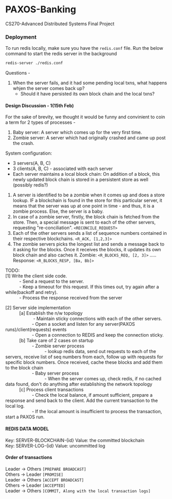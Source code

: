 # PAXOS-Banking
CS270-Advanced Distributed Systems Final Project

### Deployment

To run redis locally, make sure you have the `redis.conf` file. 
Run the below command to start the redis server in the background
```bash
redis-server ./redis.conf
```

Questions - 
1. When the server fails, and it had some pending local txns, what happens whjen the server comes back up? 
    - Should it have persisted its own block chain and the local txns? 


#### Design Discussion - 1(15th Feb)

For the sake of brevity, we thought it would be funny and convinient to coin a term for 2 types of processes - 
1. Baby server: A server which comes up for the very first time. 
2. Zombie server: A server which had originally crashed and came up post the crash. 

System configuration: 
- 3 servers(A, B, C)
- 3 clients(A, B, C) - associated with each server
- Each server maintains a local block chain: On addition of a block, this newly updated block chain is stored in 
a persistent store as well (possibly redis?)

1. A server is identified to be a zombie when it comes up and does a store lookup. IF a blockchain is found
in the store for this particular server, it means that the server was up at one point in time - and thus, it is 
a zombie process. Else, the server is a baby.
2. In case of a zombie server, firstly, the block chain is fetched from the store. Then, a special message is sent 
to each of the other servers, requesting "re-conciliation". `<RECONCILE_REQUEST>` 
3. Each of the other servers sends a list of sequence numbers contained in their respective blockchains. `<R_ACK, [1,2,3]>` 
4. The zombie servers picks the longest list and sends a message back to it asking for the blocks. Once it receives
the blocks, it updates its own block chain and also caches it. Zombie: `<R_BLOCKS_REQ, [2, 3]>` ..... Response: `<R_BLOCKS_RESP, [Ba, Bb]>`

TODO:   
[1] Write the client side code.   
&nbsp;&nbsp;&nbsp;&nbsp;&nbsp;&nbsp;&nbsp;&nbsp;&nbsp;&nbsp; - Send a request to the server.   
&nbsp;&nbsp;&nbsp;&nbsp;&nbsp;&nbsp;&nbsp;&nbsp;&nbsp;&nbsp; - Keep a timeout for this request. If this times out, try again after a while(backoff and retry).   
&nbsp;&nbsp;&nbsp;&nbsp;&nbsp;&nbsp;&nbsp;&nbsp;&nbsp;&nbsp; - Process the response received from the server  
 
[2] Server side implementation  
&nbsp;&nbsp;&nbsp;&nbsp;&nbsp;&nbsp;&nbsp;&nbsp;&nbsp;&nbsp; [a] Establish the n/w topology    
&nbsp;&nbsp;&nbsp;&nbsp;&nbsp;&nbsp;&nbsp;&nbsp;&nbsp;&nbsp; &nbsp;&nbsp;&nbsp;&nbsp;&nbsp;&nbsp;&nbsp;&nbsp;&nbsp;&nbsp; - Maintain sticky connections with each of the other servers.    
&nbsp;&nbsp;&nbsp;&nbsp;&nbsp;&nbsp;&nbsp;&nbsp;&nbsp;&nbsp;&nbsp;&nbsp;&nbsp;&nbsp;&nbsp;&nbsp;&nbsp;&nbsp;&nbsp;&nbsp; - Open a socket and listen for any server(PAXOS runs)/client(requests) events    
&nbsp;&nbsp;&nbsp;&nbsp;&nbsp;&nbsp;&nbsp;&nbsp;&nbsp;&nbsp;&nbsp;&nbsp;&nbsp;&nbsp;&nbsp;&nbsp;&nbsp;&nbsp;&nbsp;&nbsp; - Open a connection to REDIS and keep the connection sticky.    
&nbsp;&nbsp;&nbsp;&nbsp;&nbsp;&nbsp;&nbsp;&nbsp;&nbsp;&nbsp; [b] Take care of 2 cases on startup  
&nbsp;&nbsp;&nbsp;&nbsp;&nbsp;&nbsp;&nbsp;&nbsp;&nbsp;&nbsp;&nbsp;&nbsp;&nbsp;&nbsp;&nbsp;&nbsp;&nbsp;&nbsp;&nbsp;&nbsp; - Zombie server process  
&nbsp;&nbsp;&nbsp;&nbsp;&nbsp;&nbsp;&nbsp;&nbsp;&nbsp;&nbsp;&nbsp;&nbsp;&nbsp;&nbsp;&nbsp;&nbsp;&nbsp;&nbsp;&nbsp;&nbsp;&nbsp;&nbsp;&nbsp;&nbsp;&nbsp;&nbsp;&nbsp;&nbsp;&nbsp;&nbsp; - lookup redis data, send out requests to each of the servers, receive list of seq numbers from each, follow up
          with requests for specific block numbers. Once received, cache these blocks and add them to the block chain  
&nbsp;&nbsp;&nbsp;&nbsp;&nbsp;&nbsp;&nbsp;&nbsp;&nbsp;&nbsp;&nbsp;&nbsp;&nbsp;&nbsp;&nbsp;&nbsp;&nbsp;&nbsp;&nbsp;&nbsp; - Baby server process  
&nbsp;&nbsp;&nbsp;&nbsp;&nbsp;&nbsp;&nbsp;&nbsp;&nbsp;&nbsp;&nbsp;&nbsp;&nbsp;&nbsp;&nbsp;&nbsp;&nbsp;&nbsp;&nbsp;&nbsp;&nbsp;&nbsp;&nbsp;&nbsp;&nbsp;&nbsp;&nbsp;&nbsp;&nbsp;&nbsp; - When the server comes up, check redis, if no cached data found, don't do anything after establishing the network topology  
&nbsp;&nbsp;&nbsp;&nbsp;&nbsp;&nbsp;&nbsp;&nbsp;&nbsp;&nbsp; [c] Process client transactions  
&nbsp;&nbsp;&nbsp;&nbsp;&nbsp;&nbsp;&nbsp;&nbsp;&nbsp;&nbsp;&nbsp;&nbsp;&nbsp;&nbsp;&nbsp;&nbsp;&nbsp;&nbsp;&nbsp;&nbsp; - Check the local balance, if amount sufficient, prepare a response and send back to the client. Add the current transaction
        to the local log.  
&nbsp;&nbsp;&nbsp;&nbsp;&nbsp;&nbsp;&nbsp;&nbsp;&nbsp;&nbsp;&nbsp;&nbsp;&nbsp;&nbsp;&nbsp;&nbsp;&nbsp;&nbsp;&nbsp;&nbsp; - If the local amount is insufficient to process the transaction, start a PAXOS run.   

#### REDIS DATA MODEL
Key: SERVER-BLOCKCHAIN-{id} Value: the committed blockchain  
Key: SERVER-LOG-{id} Value: uncommitted log

#### Order of transactions
Leader -> Others `[PREPARE BROADCAST]`  
Others -> Leader `[PROMISE]`  
Leader -> Others `[ACCEPT BROADCAST]`  
Others -> Leader `[ACCEPTED]`  
Leader -> Others `[COMMIT, Along with the local transaction logs]`  
